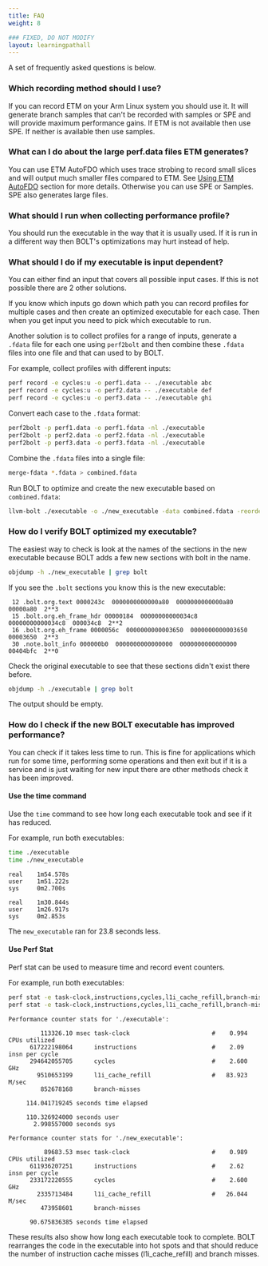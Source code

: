 ```yaml
---
title: FAQ
weight: 8

### FIXED, DO NOT MODIFY
layout: learningpathall
---
```


A set of frequently asked questions is below.

### Which recording method should I use?

If you can record ETM on your Arm Linux system you should use it. It will generate branch samples that can't be recorded with samples or SPE and will provide maximum performance gains. If ETM is not available then use SPE. If neither is available then use samples.

### What can I do about the large perf.data files ETM generates?

You can use ETM AutoFDO which uses trace strobing to record small slices and will output much smaller files compared to ETM. See [Using ETM AutoFDO](/learning-paths/servers-and-cloud-computing/bolt/bolt-etm/#using-etm-autofdo) section for more details. Otherwise you can use SPE or Samples. SPE also generates large files.

### What should I run when collecting performance profile?

You should run the executable in the way that it is usually used. If it is run in a different way then BOLT's optimizations may hurt instead of help.

### What should I do if my executable is input dependent?

You can either find an input that covers all possible input cases. If this is not possible there are 2 other solutions. 

If you know which inputs go down which path you can record profiles for multiple cases and then create an optimized executable for each case. Then when you get input you need to pick which executable to run.

Another solution is to collect profiles for a range of inputs, generate a `.fdata` file for each one using `perf2bolt` and then combine these `.fdata` files into one file and that can used to by BOLT.

For example, collect profiles with different inputs:

```bash { target="ubuntu:latest" }
perf record -e cycles:u -o perf1.data -- ./executable abc
perf record -e cycles:u -o perf2.data -- ./executable def
perf record -e cycles:u -o perf3.data -- ./executable ghi
```

Convert each case to the `.fdata` format:

```bash { target="ubuntu:latest" }
perf2bolt -p perf1.data -o perf1.fdata -nl ./executable
perf2bolt -p perf2.data -o perf2.fdata -nl ./executable
perf2bolt -p perf3.data -o perf3.fdata -nl ./executable
```

Combine the `.fdata` files into a single file: 

```bash { target="ubuntu:latest" }
merge-fdata *.fdata > combined.fdata
```

Run BOLT to optimize and create the new executable based on `combined.fdata`:

```bash { target="ubuntu:latest" }
llvm-bolt ./executable -o ./new_executable -data combined.fdata -reorder-blocks=ext-tsp -reorder-functions=hfsort -split-functions -split-all-cold -split-eh -dyno-stats
```

### How do I verify BOLT optimized my executable?

The easiest way to check is look at the names of the sections in the new executable because BOLT adds a few new sections with bolt in the name.

```bash { target="ubuntu:latest" }
objdump -h ./new_executable | grep bolt
```

If you see the `.bolt` sections you know this is the new executable:

```output
 12 .bolt.org.text 0000243c  0000000000000a80  0000000000000a80  00000a80  2**3
 15 .bolt.org.eh_frame_hdr 00000184  00000000000034c8  00000000000034c8  000034c8  2**2
 16 .bolt.org.eh_frame 0000056c  0000000000003650  0000000000003650  00003650  2**3
 30 .note.bolt_info 000000b0  0000000000000000  0000000000000000  00404bfc  2**0
```

Check the original executable to see that these sections didn't exist there before.

```bash { target="ubuntu:latest" }
objdump -h ./executable | grep bolt
```

The output should be empty.

### How do I check if the new BOLT executable has improved performance?

You can check if it takes less time to run. This is fine for applications which run for some time, performing some operations and then exit but if it is a service and is just waiting for new input there are other methods check it has been improved.

#### Use the time command

Use the `time` command to see how long each executable took and see if it has reduced.

For example, run both executables:

```bash { target="ubuntu:latest" }
time ./executable
time ./new_executable
```

```output
real    1m54.578s
user    1m51.222s
sys     0m2.700s

real    1m30.844s
user    1m26.917s
sys     0m2.853s
```

The `new_executable` ran for 23.8 seconds less.

#### Use Perf Stat

Perf stat can be used to measure time and record event counters.

For example, run both executables:

```bash { target="ubuntu:latest" }
perf stat -e task-clock,instructions,cycles,l1i_cache_refill,branch-misses -- ./executable
perf stat -e task-clock,instructions,cycles,l1i_cache_refill,branch-misses -- ./new_executable
```

```output
Performance counter stats for './executable':

         113326.10 msec task-clock                       #    0.994 CPUs utilized
      617222198064      instructions                     #    2.09  insn per cycle
      294642055705      cycles                           #    2.600 GHz
        9510653199      l1i_cache_refill                 #   83.923 M/sec
         852678168      branch-misses

     114.041719245 seconds time elapsed

     110.326924000 seconds user
       2.998557000 seconds sys

Performance counter stats for './new_executable':

          89683.53 msec task-clock                       #    0.989 CPUs utilized
      611936207251      instructions                     #    2.62  insn per cycle
      233172220555      cycles                           #    2.600 GHz
        2335713484      l1i_cache_refill                 #   26.044 M/sec
         473958601      branch-misses

      90.675836385 seconds time elapsed
```

These results also show how long each executable took to complete. BOLT rearranges the code in the executable into hot spots and that should reduce the number of instruction cache misses (l1i_cache_refill) and branch misses.
